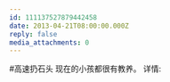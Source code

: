 ```yaml
---
id: 111137527879442458
date: 2013-04-21T08:00:00.000Z
reply: false
media_attachments: 0
---
```


#高速扔石头 现在的小孩都很有教养。 详情: ​​​​


